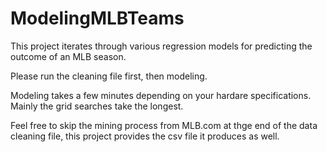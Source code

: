 # ModelingMLBTeams
This project iterates through various regression models for predicting the outcome of an MLB season.


Please run the cleaning file first, then modeling.

Modeling takes a few minutes depending on your hardare specifications. Mainly the grid searches take the longest.

Feel free to skip the mining process from MLB.com at thge end of the data cleaning file, this project provides the csv file it produces as well.
